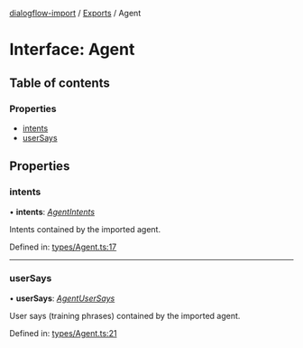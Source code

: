 [dialogflow-import](../README.md) / [Exports](../modules.md) / Agent

# Interface: Agent

## Table of contents

### Properties

- [intents](agent.md#intents)
- [userSays](agent.md#usersays)

## Properties

### intents

• **intents**: [*AgentIntents*](../modules.md#agentintents)

Intents contained by the imported agent.

Defined in: [types/Agent.ts:17](https://github.com/edupsousa/dialogflow-import/blob/b0e5ad1/src/types/Agent.ts#L17)

___

### userSays

• **userSays**: [*AgentUserSays*](../modules.md#agentusersays)

User says (training phrases) contained by the imported agent.

Defined in: [types/Agent.ts:21](https://github.com/edupsousa/dialogflow-import/blob/b0e5ad1/src/types/Agent.ts#L21)
